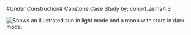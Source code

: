#Under Construction# Capstone Case Study by; cohort_asm24.3

<picture>
  <source media="(prefers-color-scheme: dark)" srcset="https://www.credly.com/badges/8cc20da3-e8a1-4629-8287-4470c072518f/public_url">
  <source media="(prefers-color-scheme: light)" srcset="https://user-images.githubusercontent.com/25423296/163456779-a8556205-d0a5-45e2-ac17-42d089e3c3f8.png">
  <img alt="Shows an illustrated sun in light mode and a moon with stars in dark mode." src="https://user-images.githubusercontent.com/25423296/163456779-a8556205-d0a5-45e2-ac17-42d089e3c3f8.png">
</picture>
